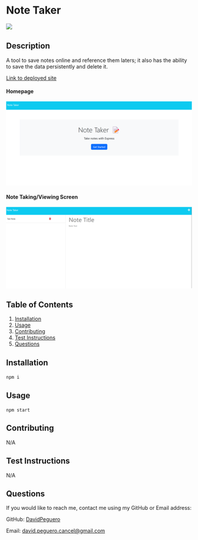 
  # Note Taker
  [![](https://img.shields.io/badge/license-MIT-blue)](https://www.mend.io/resources/blog/top-open-source-licenses-explained/#MIT_License)
  ## Description
  A tool to save notes online and reference  them laters; it also has the ability to save the data persistently and delete it.

  [Link to deployed site](https://intense-oasis-15694.herokuapp.com/)


  #### Homepage
  ![](./images/note-taker1.png)

  #### Note Taking/Viewing Screen
  ![](./images/note-taker2.png)
  ## Table of Contents
  1. [Installation](#installation)
  2. [Usage](#usage)
  3. [Contributing](#contributing)
  4. [Test Instructions](#test-instructions)
  5. [Questions](#questions)
  ## Installation
  ```npm i```
  ## Usage
  ```npm start```
  ## Contributing
  N/A
  ## Test Instructions
  N/A
  ## Questions
  If you would like to reach me, contact me using my GitHub or Email address:

  GitHub: [DavidPeguero](https://github.com/DavidPeguero)

  Email: [david.peguero.cancel@gmail.com](david.peguero.cancel@gmail.com)
  